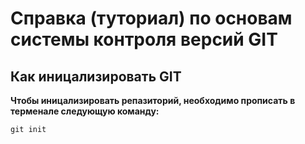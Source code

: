# Справка  (туториал) по основам системы контроля версий GIT


## Как иницализировать GIT
**Чтобы иницализировать репазиторий, необходимо прописать в терменале следующую команду:**

```
git init
```
